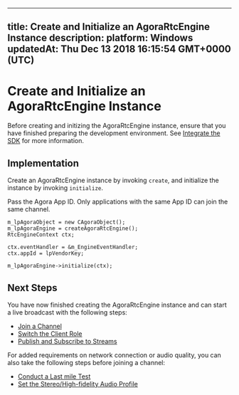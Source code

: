 
---
title: Create and Initialize an AgoraRtcEngine Instance
description: 
platform: Windows
updatedAt: Thu Dec 13 2018 16:15:54 GMT+0000 (UTC)
---
# Create and Initialize an AgoraRtcEngine Instance
Before creating and initizing the AgoraRtcEngine instance, ensure that you have finished preparing the development environment. See [Integrate the SDK](../../en/Interactive%20Broadcast/windows_video.md) for more information.

## Implementation

Create an AgoraRtcEngine instance by invoking <code>create</code>, and initialize the instance by invoking <code>initialize</code>.

Pass the Agora App ID. Only applications with the same App ID can join the same channel.

```
m_lpAgoraObject = new CAgoraObject();
m_lpAgoraEngine = createAgoraRtcEngine();
RtcEngineContext ctx;

ctx.eventHandler = &m_EngineEventHandler;
ctx.appId = lpVendorKey;

m_lpAgoraEngine->initialize(ctx);
```


## Next Steps
You have now finished creating the AgoraRtcEngine instance and can start a live broadcast with the following steps:
* [Join a Channel](../../en/Interactive%20Broadcast/join_live_windows.md)
* [Switch the Client Role](../../en/Interactive%20Broadcast/role_windows.md)
* [Publish and Subscribe to Streams](../../en/Interactive%20Broadcast/publish_windows_live.md)

For added requirements on network connection or audio quality, you can also take the following steps before joining a channel:

* [Conduct a Last mile Test](../../en/Interactive%20Broadcast/lastmile_windows.md)
* [Set the Stereo/High-fidelity Audio Profile](../../en/Interactive%20Broadcast/audio_profile_windows.md)
